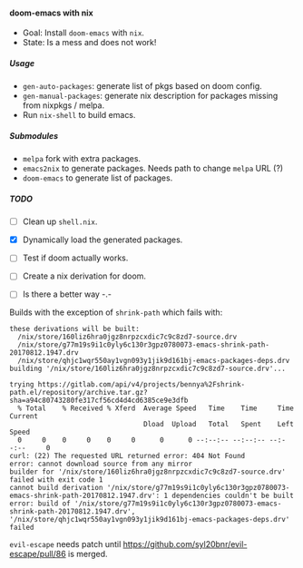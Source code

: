 #### doom-emacs with nix

- Goal: Install `doom-emacs` with `nix`.
- State: Is a mess and does not work!

##### Usage

- `gen-auto-packages`: generate list of pkgs based on doom config.
- `gen-manual-packages`: generate nix description for packages missing from nixpkgs
/ melpa.
- Run `nix-shell` to build emacs.

##### Submodules

- `melpa` fork with extra packages.
- `emacs2nix` to generate packages. Needs path to change `melpa` URL (?)
- `doom-emacs` to generate list of packages.

##### TODO
- [ ] Clean up `shell.nix`.
- [x] Dynamically load the generated packages.
- [ ] Test if doom actually works.
- [ ] Create a nix derivation for doom.
- [ ] Is there a better way -.-


Builds with the exception of `shrink-path` which fails with:

```
these derivations will be built:
  /nix/store/160liz6hra0jgz8nrpzcxdic7c9c8zd7-source.drv
  /nix/store/g77m19s9i1c0yly6c130r3gpz0780073-emacs-shrink-path-20170812.1947.drv
  /nix/store/qhjc1wqr550ay1vgn093y1jik9d161bj-emacs-packages-deps.drv
building '/nix/store/160liz6hra0jgz8nrpzcxdic7c9c8zd7-source.drv'...

trying https://gitlab.com/api/v4/projects/bennya%2Fshrink-path.el/repository/archive.tar.gz?sha=a94c80743280fe317cf56cd4d4cd6385ce9e3dfb
  % Total    % Received % Xferd  Average Speed   Time    Time     Time  Current
                                 Dload  Upload   Total   Spent    Left  Speed
  0     0    0     0    0     0      0      0 --:--:-- --:--:-- --:--:--     0
curl: (22) The requested URL returned error: 404 Not Found
error: cannot download source from any mirror
builder for '/nix/store/160liz6hra0jgz8nrpzcxdic7c9c8zd7-source.drv' failed with exit code 1
cannot build derivation '/nix/store/g77m19s9i1c0yly6c130r3gpz0780073-emacs-shrink-path-20170812.1947.drv': 1 dependencies couldn't be built
error: build of '/nix/store/g77m19s9i1c0yly6c130r3gpz0780073-emacs-shrink-path-20170812.1947.drv', '/nix/store/qhjc1wqr550ay1vgn093y1jik9d161bj-emacs-packages-deps.drv' failed
```


`evil-escape` needs patch until https://github.com/syl20bnr/evil-escape/pull/86 is merged.
